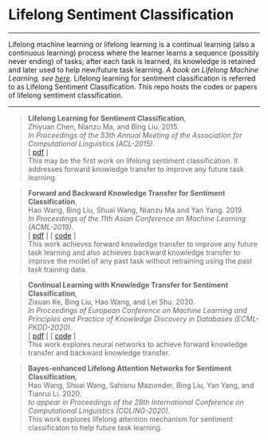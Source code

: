# Lifelong Sentiment Classification

---

Lifelong machine learning or lifelong learning is a continual learning (also a continuous learning) process where the
learner learns a sequence (possibly never ending) of tasks; after each task is learned, its
knowledge is retained and later used to help new/future task learning. _A book on Lifelong Machine Learning, see [here](https://www.cs.uic.edu/~liub/lifelong-machine-learning.html)_. Lifelong learning for sentiment classification is referred to as Lifelong Sentiment Classification. This repo hosts the codes or papers of lifelong sentiment classification.

---

> **Lifelong Learning for Sentiment Classification**,<br/>
> Zhiyuan Chen, Nianzu Ma, and Bing Liu. 2015. <br/>
> _In Proceedings of the 53th Annual Meeting of the Association for Computational Linguistics (ACL-2015)_.<br/>
> [ [pdf](https://www.aclweb.org/anthology/P15-2123/) ] <br/>
> This may be the first work on lifelong sentiment classification. It addresses forward knowledge transfer to improve any future task learning.

> **Forward and Backward Knowledge Transfer for Sentiment Classification**,<br/>
> Hao Wang, Bing Liu, Shuai Wang, Nianzu Ma and Yan Yang. 2019. <br/>
> _In Proceedings of the 11th Asian Conference on Machine Learning (ACML-2019)_.<br/>
> [ [pdf](http://proceedings.mlr.press/v101/wang19f) ]  [ [code](https://github.com/cshaowang/lnb) ] <br/>
> This work achieves forward knowledge transfer to improve any future task learning and also achieves backward knowledge transfer to improve the model of any past task without retraining using the past task training data.

> **Continual Learning with Knowledge Transfer for Sentiment Classification**,<br/>
> Zixuan Ke, Bing Liu, Hao Wang, and Lei Shu. 2020. <br/>
> _In Proceedings of European Conference on Machine Learning and Principles and Practice of Knowledge Discovery in Databases (ECML-PKDD-2020)_.<br/>
> [ [pdf](https://www.cs.uic.edu/~liub/publications/ECML-PKDD-2020.pdf) ]  [ [code](https://github.com/ZixuanKe/LifelongSentClass) ] <br/>
> This work explores neural networks to achieve forward knowledge transfer and backward knowledge transfer.

> **Bayes-enhanced Lifelong Attention Networks for Sentiment Classification**,<br/>
> Hao Wang, Shuai Wang, Sahisnu Mazumder, Bing Liu, Yan Yang, and Tianrui Li. 2020. <br/>
> _to appear in Proceedings of the 28th International Conference on Computational Linguistics (COLING-2020)_.<br/>
> This work explores lifelong attention mechanism for sentiment classificaton to help future task learning.
